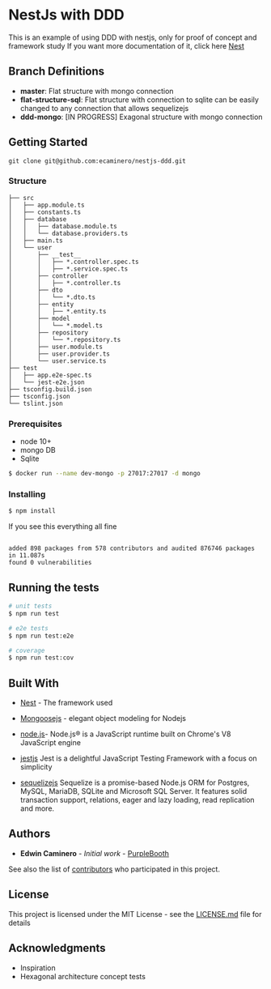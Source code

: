 
# NestJs with DDD

This is an example of using DDD with nestjs, only for proof of concept and framework study
If you want more documentation of it, click here [Nest](https://github.com/nestjs/nest) 

## Branch Definitions
 * **master**: Flat structure with mongo connection
 * **flat-structure-sql**: Flat structure with connection to sqlite can be easily changed to any connection that allows sequelizejs
 * **ddd-mongo**: [IN PROGRESS] Exagonal structure with mongo connection 

## Getting Started

```
git clone git@github.com:ecaminero/nestjs-ddd.git
```

### Structure
```
├── src
│   ├── app.module.ts
│   ├── constants.ts
│   ├── database
│   │   ├── database.module.ts
│   │   └── database.providers.ts
│   ├── main.ts
│   └── user
│       ├── __test__
│       │   ├── *.controller.spec.ts
│       │   ├── *.service.spec.ts
│       ├── controller
│       │   ├── *.controller.ts
│       ├── dto
│       │   └── *.dto.ts
│       ├── entity
│       │   ├── *.entity.ts
│       ├── model 
│       │   └── *.model.ts
│       ├── repository
│       │   └── *.repository.ts
│       ├── user.module.ts
│       ├── user.provider.ts
│       └── user.service.ts
├── test
│   ├── app.e2e-spec.ts
│   └── jest-e2e.json
├── tsconfig.build.json
├── tsconfig.json
└── tslint.json
```

### Prerequisites

  * node 10+
  * mongo DB 
  * Sqlite

```bash
$ docker run --name dev-mongo -p 27017:27017 -d mongo
```

### Installing

  ```bash
$ npm install 
```

If you see this everything all fine 
```

added 898 packages from 578 contributors and audited 876746 packages in 11.087s
found 0 vulnerabilities

```

## Running the tests

```bash
# unit tests
$ npm run test

# e2e tests
$ npm run test:e2e

# coverage
$ npm run test:cov

```


## Built With

* [Nest](https://github.com/nestjs/nest)  - The framework used

* [Mongoosejs](https://mongoosejs.com/) - elegant object modeling for Nodejs

* [node.js](https://nodejs.org/en/)- Node.js® is a JavaScript runtime built on Chrome's V8 JavaScript engine

* [jestjs](https://jestjs.io/en/) Jest is a delightful JavaScript Testing Framework with a focus on simplicity

* [sequelizejs](http://docs.sequelizejs.com/) Sequelize is a promise-based Node.js ORM for Postgres, MySQL, MariaDB, SQLite and Microsoft SQL Server. It features solid transaction support, relations, eager and lazy loading, read replication and more.
  

## Authors

*  **Edwin Caminero** - *Initial work* - [PurpleBooth](https://github.com/PurpleBooth)

See also the list of [contributors](https://github.com/ecaminero/nestjs-ddd/contributors) who participated in this project.

  
## License

This project is licensed under the MIT License - see the [LICENSE.md](LICENSE.md) file for details


## Acknowledgments

* Inspiration
* Hexagonal architecture concept tests
